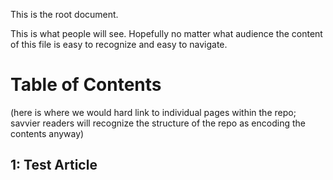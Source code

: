 This is the root document.

This is what people will see. Hopefully no matter what audience the content of this file is easy to recognize and easy to navigate.

# Table of Contents

(here is where we would hard link to individual pages within the repo; savvier readers will recognize the structure of the repo as encoding the contents anyway)

## 1: Test Article
